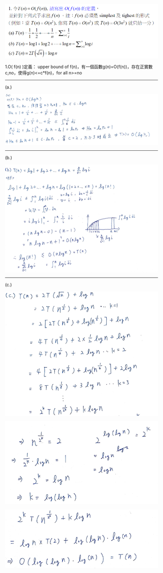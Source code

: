 ![](assets/markdown-img-paste-20220305223809784.png)

1.O( f(n) )定義：
upper bound of f(n)，有一個函數g(n)=O(f(n))，存在正實數c,no，使得g(n)<=c*f(n)，for all n>=no

***
(a.)

![](assets/markdown-img-paste-20220306185410687.png)
***

(b.)

![](assets/markdown-img-paste-20220306185644181.png)
***
(c.)

![](assets/markdown-img-paste-20220306190107227.png)

![](assets/markdown-img-paste-20220306190221898.png)

![](assets/markdown-img-paste-20220306190251698.png)
